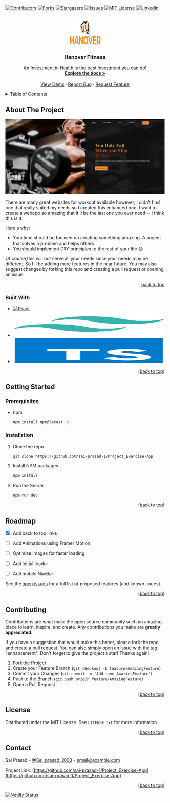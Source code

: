 
<a name="readme-top"></a>

[![Contributors][contributors-shield]][contributors-url]
[![Forks][forks-shield]][forks-url]
[![Stargazers][stars-shield]][stars-url]
[![Issues][issues-shield]][issues-url]
[![MIT License][license-shield]][license-url]
[![LinkedIn][linkedin-shield]][linkedin-url]



<!-- PROJECT LOGO -->
<br />
<div align="center">
  <a href="https://github.com/othneildrew/Best-README-Template">
    <img src="Documentation/Logo.png" alt="Logo" width="100" height="80">
  </a>

  <h3 align="center">Hanover Fitness</h3>

  <p align="center">
    An Investment in Health is the best investment you can do!
    <br />
    <a href="https://github.com/sai-prasad-1/Project_Exercise-App"><strong>Explore the docs »</strong></a>
    <br />
    <br />
    <a href="https://hanoverfitness.netlify.app">View Demo</a>
    ·
    <a href="https://github.com/sai-prasad-1/Project_Exercise-App/issues">Report Bug</a>
    ·
    <a href="https://github.com/sai-prasad-1/Project_Exercise-App/issues">Request Feature</a>
  </p>
</div>



<!-- TABLE OF CONTENTS -->
<details>
  <summary>Table of Contents</summary>
  <ol>
    <li>
      <a href="#about-the-project">About The Project</a>
      <ul>
        <li><a href="#built-with">Built With</a></li>
      </ul>
    </li>
    <li>
      <a href="#getting-started">Getting Started</a>
      <ul>
        <li><a href="#prerequisites">Prerequisites</a></li>
        <li><a href="#installation">Installation</a></li>
      </ul>
    </li>
    <li><a href="#roadmap">Roadmap</a></li>
    <li><a href="#contributing">Contributing</a></li>
    <li><a href="#license">License</a></li>
    <li><a href="#contact">Contact</a></li>
    
  </ol>
</details>



<!-- ABOUT THE PROJECT -->
## About The Project

[![Product Name Screen Shot][product-screenshot]](https://hanoverfitness.netlify.app)

There are many great websites for workout available  however, I didn't find one that really suited my needs so I created this enhanced one. I want to create a webapp so amazing that it'll be the last one you ever need -- I think this is it.

Here's why:
* Your time should be focused on creating something amazing. A project that solves a problem and helps others
* You should implement DRY principles to the rest of your life :smile:

Of course,this will not serve all your needs  since your needs may be different. So I'll be adding more features  in the near future. You may also suggest changes by forking this repo and creating a pull request or opening an issue.


<p align="right"><a href="#readme-top">back to top</a></p>



### Built With



* [![React][React.js]][React-url]
* <img src="https://github.com/devicons/devicon/blob/master/icons/tailwindcss/tailwindcss-plain.svg" alt="Logo" width="800" height="80">
* <img src="https://github.com/devicons/devicon/blob/master/icons/typescript/typescript-original.svg" alt="Logo" width="800" height="80">




<p align="right">(<a href="#readme-top">back to top</a>)</p>



<!-- GETTING STARTED -->
## Getting Started

### Prerequisites


* npm
  ```sh
  npm install npm@latest -g
  ```

### Installation

1. Clone the repo
   ```sh
   git clone https://github.com/sai-prasad-1/Project_Exercise-App
   ```
2. Install NPM packages
   ```sh
   npm install
   ```
3. Run the Server 
    ```sh
    npm run dev 
    ```

<p align="right">(<a href="#readme-top">back to top</a>)</p>




<!-- ROADMAP -->
## Roadmap

- [x] Add back to top links
- [ ] Add Animations using Framer Motion
- [ ] Optimize images for faster loading
- [ ] Add Initial loader 
- [ ] Add mobile NavBar  


See the [open issues](https://github.com/sai-prasad-1/Project_Exercise-App/issues) for a full list of proposed features (and known issues).

<p align="right">(<a href="#readme-top">back to top</a>)</p>



<!-- CONTRIBUTING -->
## Contributing

Contributions are what make the open source community such an amazing place to learn, inspire, and create. Any contributions you make are **greatly appreciated**.

If you have a suggestion that would make this better, please fork the repo and create a pull request. You can also simply open an issue with the tag "enhancement".
Don't forget to give the project a star! Thanks again!

1. Fork the Project
2. Create your Feature Branch (`git checkout -b feature/AmazingFeature`)
3. Commit your Changes (`git commit -m 'Add some AmazingFeature'`)
4. Push to the Branch (`git push origin feature/AmazingFeature`)
5. Open a Pull Request

<p align="right">(<a href="#readme-top">back to top</a>)</p>



<!-- LICENSE -->
## License

Distributed under the MIT License. See `LICENSE.txt` for more information.

<p align="right">(<a href="#readme-top">back to top</a>)</p>

<!-- CONTACT -->
## Contact

Sai Prasad - [@Sai_prasad_2003](https://twitter.com/Sai_prasad_2003) - email@example.com

Project Link: [https://github.com/sai-prasad-1/Project_Exercise-App](https://github.com/sai-prasad-1/Project_Exercise-App)

<p align="right">(<a href="#readme-top">back to top</a>)</p>




<!-- MARKDOWN LINKS & IMAGES -->
<!-- https://www.markdownguide.org/basic-syntax/#reference-style-links -->
[contributors-shield]: https://img.shields.io/github/contributors/othneildrew/Best-README-Template.svg?style=for-the-badge
[contributors-url]: https://github.com/sai-prasad-1/Project_Exercise-App/graphs/contributors
[forks-shield]: https://img.shields.io/github/forks/othneildrew/Best-README-Template.svg?style=for-the-badge
[forks-url]: https://github.com/sai-prasad-1/Project_Exercise-App/network/members
[stars-shield]: https://img.shields.io/github/stars/othneildrew/Best-README-Template.svg?style=for-the-badge
[stars-url]: https://github.com/sai-prasad-1/Project_Exercise-App/stargazers
[issues-shield]: https://img.shields.io/github/issues/othneildrew/Best-README-Template.svg?style=for-the-badge
[issues-url]: https://github.com/sai-prasad-1/Project_Exercise-App/issues
[license-shield]: https://img.shields.io/github/license/othneildrew/Best-README-Template.svg?style=for-the-badge
[license-url]: https://github.com/sai-prasad-1/Project_Exercise-App/blob/master/LICENSE.txt
[linkedin-shield]: https://img.shields.io/badge/-LinkedIn-black.svg?style=for-the-badge&logo=linkedin&colorB=555
[linkedin-url]: https://linkedin.com/in/othneildrew
[product-screenshot]: Documentation/homePage.png
[React-url]: https://reactjs.org/
[React.js]: https://img.shields.io/badge/React-20232A?style=for-the-badge&logo=react&logoColor=61DAFB
[TailwinCss]:https://github.com/devicons/devicon/blob/master/icons/tailwindcss/tailwindcss-plain.svg
[Tailwind-url]:https://tailwindcss.com/
[TypeScript]:https://github.com/devicons/devicon/blob/master/icons/typescript/typescript-original.svg
[typescript-url]:https://www.typescriptlang.org/




[![Netlify Status](https://api.netlify.com/api/v1/badges/3083ffc5-0703-4105-82fd-c6b037e548a4/deploy-status)](https://app.netlify.com/sites/hanoverfitness/deploys)
